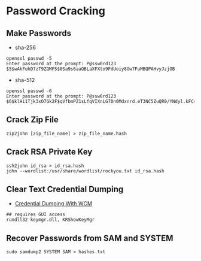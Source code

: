 # Password Cracking

## Make Passwords

- sha-256
```
openssl passwd -5 
Enter password at the prompt: P@ssw0rd123
$5$wAkFuhD7zT9ZQMFS$0Sa9s6aaQBLaXFXto9FdUoiy8Gw7FuMBQPAHvyJzjOB
```

- sha-512
```
openssl passwd -6
Enter password at the prompt: P@ssw0rd123
$6$klHi1Tjk3xO7Gk2F$qVfbmPZ1sLfqVIXnLG7Dn0Mdxnrd.eT3NC5ZuQR0/YNdyl.kFC42NU7VJQ2uhKPlG1nC4PI5YE72BBKCeLmBX0
```

## Crack Zip File
```
zip2john [zip_file_name] > zip_file_name.hash
```


## Crack RSA Private Key
```
ssh2john id_rsa > id_rsa.hash
john --wordlist:/usr/share/wordlist/rockyou.txt id_rsa.hash
```

## Clear Text Credential Dumping

- [Credential Dumping With WCM](https://www.hackingarticles.in/credential-dumping-windows-credential-manager/)
```
## requires GUI access
rundll32 keymgr.dll, KRShowKeyMgr
```

## Recover Passwords from SAM and SYSTEM
```
sudo samdump2 SYSTEM SAM > hashes.txt
```
